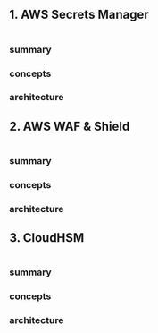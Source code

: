 ## 1. AWS Secrets Manager

#

### summary

### concepts

### architecture

## 2. AWS WAF & Shield

#

### summary

### concepts

### architecture

## 3. CloudHSM

#

### summary

### concepts

### architecture
